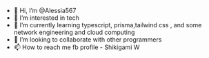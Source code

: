 - 👋 Hi, I’m @Alessia567
- 👀 I’m interested in tech
- 🌱 I’m currently learning typescript, prisma,tailwind css , and some network engineering and cloud computing
- 💞️ I’m looking to collaborate with other programmers
- 📫 How to reach me  fb profile - Shikigami W

<!---
Alessia567/Alessia567 is a ✨ special ✨ repository because its `README.md` (this file) appears on your GitHub profile.
You can click the Preview link to take a look at your changes.
--->
